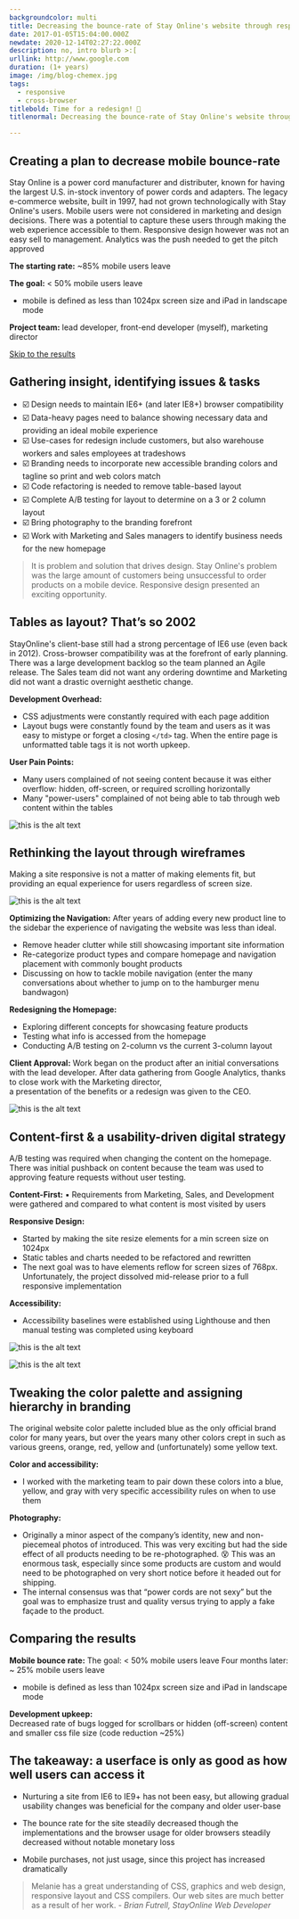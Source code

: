 ```yaml
---
backgroundcolor: multi
title: Decreasing the bounce-rate of Stay Online's website through responsive design
date: 2017-01-05T15:04:00.000Z
newdate: 2020-12-14T02:27:22.000Z
description: no, intro blurb >:[
urllink: http://www.google.com
duration: (1+ years)
image: /img/blog-chemex.jpg
tags:
  - responsive
  - cross-browser
titlebold: Time for a redesign! 🎉 
titlenormal: Decreasing the bounce-rate of Stay Online's website through responsive design

---
```


## Creating a plan to decrease mobile bounce-rate
Stay Online is a power cord manufacturer and distributer, known for having the largest U.S. in-stock inventory of power cords and adapters. The legacy e-commerce website, built in 1997, had not grown technologically with Stay Online's users. Mobile users were not considered in marketing and design decisions. There was a potential to capture these users through making the web experience accessible to them. Responsive design however was not an easy sell to management. Analytics was the push needed to get the pitch approved

**The starting rate:**  ~85% mobile users leave

**The goal:**  < 50% mobile users leave
* mobile is defined as less than 1024px screen size and iPad in landscape mode

**Project team:**  lead developer, front-end developer (myself), marketing director

[Skip to the results](post/brewing-chemex/#comparing-the-results)
       

## Gathering insight, identifying issues & tasks 

- ☑️ Design needs to maintain IE6+ (and later IE8+) browser compatibility
- ☑️ Data-heavy pages need to balance showing necessary data and providing an ideal mobile experience
- ☑️ Use-cases for redesign include customers, but also warehouse workers and sales employees at tradeshows
- ☑️ Branding needs to incorporate new accessible branding colors and tagline so print and web colors match
- ☑️ Code refactoring is needed to remove table-based layout
- ☑️ Complete A/B testing for layout to determine on a 3 or 2 column layout
- ☑️ Bring photography to the branding forefront
- ☑️ Work with Marketing and Sales managers to identify business needs for the new homepage 

> It is problem and solution that drives design. Stay Online's problem 
was the large amount of customers being unsuccessful to order 
products on a mobile device. Responsive design presented an 
exciting opportunity.

## Tables as layout? That’s so 2002
StayOnline's client-base still had a strong percentage of IE6 use (even back in 2012). Cross-browser compatibility was at the forefront of early planning. There was a large development backlog so the team planned an Agile release. The Sales team did not want any ordering downtime and Marketing did not want a drastic overnight aesthetic change. 

**Development Overhead:**
- CSS adjustments were constantly required with each page addition
- Layout bugs were constantly found by the team and users as it was easy to mistype or forget a closing `</td>` tag. When the entire page is unformatted table tags it is not worth upkeep. 

**User Pain Points:**
- Many users complained of not seeing content because it was either overflow: hidden, off-screen, or required scrolling horizontally
- Many "power-users" complained of not being able to tab through web content within the tables 

![this is the alt text](/img/blog-chemex.jpg "Title is optional")

## Rethinking the layout through wireframes 
Making a site responsive is not a matter of making elements fit, but providing an equal experience for users regardless of screen size. 

![this is the alt text](/img/blog-chemex.jpg "Title is optional")

**Optimizing the Navigation:**  After years of adding every new product line to the sidebar the experience of navigating 
the website was less than ideal.

- Remove header clutter while still showcasing important site information    
- Re-categorize product types and compare homepage and navigation placement with commonly bought products  
- Discussing on how to tackle mobile navigation (enter the many conversations about whether to jump on to the hamburger menu bandwagon)

**Redesigning the Homepage:**
- Exploring different concepts for showcasing feature products   
- Testing what info is accessed from the homepage
- Conducting A/B testing on 2-column vs the current 3-column layout 

**Client Approval:** 
Work began on the product after an initial conversations with the lead developer. After 
data gathering from Google Analytics, thanks to  close work with the Marketing director,  
a presentation of the benefits or a redesign was given to the CEO.

![this is the alt text](/img/blog-chemex.jpg "Title is optional")

## Content-first & a usability-driven digital strategy
A/B testing was required when changing the content on the homepage. 
There was initial pushback on content because the team was used to 
approving feature requests without user testing. 

**Content-First:**
▪    Requirements from Marketing, Sales, and Development were gathered and compared 
      to what content is most visited by users    

**Responsive Design:**  
- Started by making the site resize elements for a min screen size on 1024px   
- Static tables and charts needed to be refactored and rewritten
- The next goal was to have elements reflow for screen sizes of 768px. Unfortunately, the project dissolved mid-release prior to a full responsive implementation

**Accessibility:**  
- Accessibility baselines were established using Lighthouse and then manual testing was completed using keyboard  

![this is the alt text](/img/blog-chemex.jpg "Title is optional")

![this is the alt text](/img/blog-chemex.jpg "Title is optional")

## Tweaking the color palette and assigning hierarchy in branding
The original website color palette included blue as the only official brand color for many years, but over the years many other colors crept in such as various greens, orange, red, yellow and (unfortunately) some yellow text.

**Color and accessibility:**  
- I worked with the marketing team to pair down these colors into a blue, yellow, and gray with very specific accessibility rules on when to use them  
  
**Photography:**  
- Originally a minor aspect of the company’s identity, new and non-piecemeal photos of introduced. This was very exciting but had the side effect of all products needing to be re-photographed. 😵 This was an enormous task, especially since some products are custom and would need to be photographed on very short notice before it headed out for shipping. 
- The internal consensus was that “power cords are not sexy” but the goal was to emphasize trust and quality versus trying to apply a fake façade to the product. 

## Comparing the results
 
**Mobile bounce rate:** 
The goal: < 50% mobile users leave 
Four months later:  ~ 25% mobile users leave
* mobile is defined as less than 1024px screen size and iPad in landscape mode
 
**Development upkeep:**  
Decreased rate of bugs logged for scrollbars or hidden (off-screen) content
and smaller css file size (code reduction ~25%)

## The takeaway: a userface is only as good as how well users can access it 

- Nurturing a site from IE6 to IE9+ has not been easy, but allowing gradual 
usability changes was beneficial for the company and older user-base
  
- The bounce rate for the site steadily decreased though the implementations and the browser usage for older browsers steadily decreased without notable monetary loss 

- Mobile purchases, not just usage, since this project has increased dramatically

> Melanie has a great understanding of CSS, graphics and web design, responsive layout and CSS compilers.  Our web sites are much better as a result of her work. *- Brian Futrell, StayOnline Web Developer*